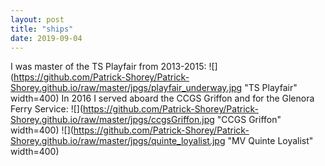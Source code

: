 ```yaml
---
layout: post
title: "ships"
date: 2019-09-04
---
```


I was master of the TS Playfair from 2013-2015:
![](https://github.com/Patrick-Shorey/Patrick-Shorey.github.io/raw/master/jpgs/playfair_underway.jpg "TS Playfair" width=400)
In 2016 I served aboard the CCGS Griffon and for the Glenora Ferry Service:
![](https://github.com/Patrick-Shorey/Patrick-Shorey.github.io/raw/master/jpgs/ccgsGriffon.jpg "CCGS Griffon" width=400)
![](https://github.com/Patrick-Shorey/Patrick-Shorey.github.io/raw/master/jpgs/quinte_loyalist.jpg "MV Quinte Loyalist" width=400)


